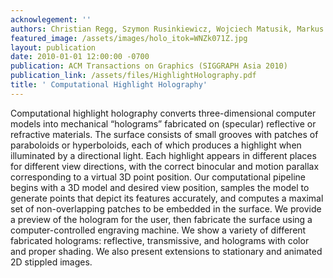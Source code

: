 ```yaml
---
acknowlegement: ''
authors: Christian Regg, Szymon Rusinkiewicz, Wojciech Matusik, Markus Gross
featured_image: /assets/images/holo_itok=WNZk071Z.jpg
layout: publication
date: 2010-01-01 12:00:00 -0700
publication: ACM Transactions on Graphics (SIGGRAPH Asia 2010)
publication_link: /assets/files/HighlightHolography.pdf
title: ' Computational Highlight Holography'
---
```


Computational highlight holography converts three-dimensional computer models into mechanical “holograms” fabricated on (specular) reflective or refractive materials. The surface consists of small grooves with patches of paraboloids or hyperboloids, each of which produces a highlight when illuminated by a directional light. Each highlight appears in different places for different view directions, with the correct binocular and motion parallax corresponding to a virtual 3D point position. Our computational pipeline begins with a 3D model and desired view position, samples the model to generate points that depict its features accurately, and computes a maximal set of non-overlapping patches to be embedded in the surface. We provide a preview of the hologram for the user, then fabricate the surface using a computer-controlled engraving machine. We show a variety of different fabricated holograms: reflective, transmissive, and holograms with color and proper shading. We also present extensions to stationary and animated 2D stippled images.